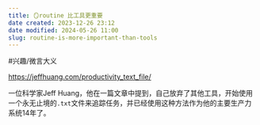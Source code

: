 ```yaml
---
title: 🪞routine 比工具更重要
date created: 2023-12-26 23:12
date modified: 2024-05-26 11:00
slug: routine-is-more-important-than-tools
---
```

#兴趣/微言大义

https://jeffhuang.com/productivity_text_file/

一位科学家Jeff Huang，他在一篇文章中提到，自己放弃了其他工具，开始使用一个永无止境的`.txt`文件来追踪任务，并已经使用这种方法作为他的主要生产力系统14年了。
